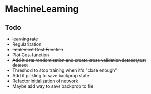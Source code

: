 # MachineLearning

## Todo
* ~~learning rate~~
* Regularization
* ~~Implement Cost Function~~
* ~~Plot Cost function~~
* ~~Add it data randomization and create cross validation dataset,test dataset~~
* Threshold to stop training when it's "close enough"
* Add it pickling to save backprop state
* Refactor initialization of network
* Maybe add way to save backprop to file

 
